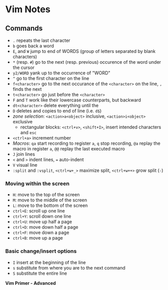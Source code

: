 # Vim Notes

## Commands
* `.` repeats the last character
* `b` goes back a word
* `E`, and `W` jump to end of WORDS (group of letters separated by blank characters)
* `*` (resp. `#`) go to the next (resp. previous) occurence of the word under the cursor
* `y2/WORD` yank up to the occurrence of "WORD"
* `^` go to the first character on the line
* `f<character>` go to the next occurance of the `<character>` on the line, `,` finds the next
* `t<character>` go just before the `<character>`
* `F` and `T` work like their lowercase counterparts, but backward
* `dt<character>` delete everything until the <character>
* `D` deletes and copies to end of line (i.e. `d$`)
* *zone selection*: `<action>a<object>` inclusive, `<action>i<object>` exclusive
	* rectangular blocks: `<ctrl+v>`, `<shift+I>`, insert intended characters and `esc`
* `<ctrl+a>` increment number
* *Macros*: `qa` start recording to register `a`, `q` stop recording, `@a` replay the macro in register `a`, `@@` replay the last executed macro
* `J` join lines
* `<` and `>` indent lines, `=` auto-indent
* `V` visual line
* `:split` and `:vsplit`, `<ctrl+w+_>` maximize split, `<ctrl+w++>` grow split (`-`)

### Moving within the screen
* `H`: move to the top of the screen
* `M`: move to the middle of the screen
* `L`: move to the bottom of the screen
* `ctrl+E`: scroll up one line
* `ctrl+Y`: scroll down one line
* `ctrl+U`: move up half a page
* `ctrl+D`: move down half a page
* `ctrl+F`: move down a page
* `ctrl+B`: move up a page

### Basic change/insert options
* `I` insert at the beginning of the line
* `s` substitute from where you are to the next command
* `S` substitute the entire line

**Vim Primer - Advanced**
